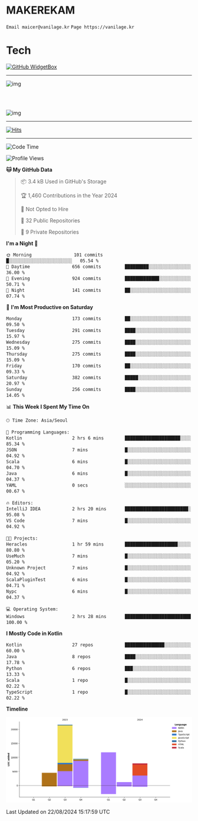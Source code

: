 # MAKEREKAM

`Email maicer@vanilage.kr`
`Page https://vanilage.kr`

# Tech

[![GitHub WidgetBox](https://github-widgetbox.vercel.app/api/skills?languages=python,js,ts,c,cpp,cs,java,kotlin,bash,md,html,css,xml,yaml,swift,powershell,json,R,SQL,php&tools=git,npm,gradle,nodejs,vercel,nginx&includeNames=true&theme=darkmode)](https://github.com/Jurredr/github-widgetbox)

---

![img](https://github-readme-stats.vercel.app/api/top-langs/?username=MAKEREKAM&layout=compact&theme=gruvbox)

<br>
<br>

![img](https://github-readme-stats.vercel.app/api/?username=MAKEREKAM&layout=compact&theme=gruvbox)

---

[![Hits](https://hits.seeyoufarm.com/api/count/incr/badge.svg?url=https%3A%2F%2Fgithub.com%2FMAKEREKAM&count_bg=%234A49D1&title_bg=%23555555&icon=&icon_color=%23E7E7E7&title=방문&edge_flat=false)](https://hits.seeyoufarm.com)

---

<!--START_SECTION:waka-->
![Code Time](http://img.shields.io/badge/Code%20Time-269%20hrs%2047%20mins-blue)

![Profile Views](http://img.shields.io/badge/Profile%20Views-0-blue)

**🐱 My GitHub Data** 

> 📦 3.4 kB Used in GitHub's Storage 
 > 
> 🏆 1,460 Contributions in the Year 2024
 > 
> 🚫 Not Opted to Hire
 > 
> 📜 32 Public Repositories 
 > 
> 🔑 9 Private Repositories 
 > 
**I'm a Night 🦉** 

```text
🌞 Morning                101 commits         █░░░░░░░░░░░░░░░░░░░░░░░░   05.54 % 
🌆 Daytime                656 commits         █████████░░░░░░░░░░░░░░░░   36.00 % 
🌃 Evening                924 commits         █████████████░░░░░░░░░░░░   50.71 % 
🌙 Night                  141 commits         ██░░░░░░░░░░░░░░░░░░░░░░░   07.74 % 
```
📅 **I'm Most Productive on Saturday** 

```text
Monday                   173 commits         ██░░░░░░░░░░░░░░░░░░░░░░░   09.50 % 
Tuesday                  291 commits         ████░░░░░░░░░░░░░░░░░░░░░   15.97 % 
Wednesday                275 commits         ████░░░░░░░░░░░░░░░░░░░░░   15.09 % 
Thursday                 275 commits         ████░░░░░░░░░░░░░░░░░░░░░   15.09 % 
Friday                   170 commits         ██░░░░░░░░░░░░░░░░░░░░░░░   09.33 % 
Saturday                 382 commits         █████░░░░░░░░░░░░░░░░░░░░   20.97 % 
Sunday                   256 commits         ████░░░░░░░░░░░░░░░░░░░░░   14.05 % 
```


📊 **This Week I Spent My Time On** 

```text
🕑︎ Time Zone: Asia/Seoul

💬 Programming Languages: 
Kotlin                   2 hrs 6 mins        █████████████████████░░░░   85.34 % 
JSON                     7 mins              █░░░░░░░░░░░░░░░░░░░░░░░░   04.92 % 
Scala                    6 mins              █░░░░░░░░░░░░░░░░░░░░░░░░   04.70 % 
Java                     6 mins              █░░░░░░░░░░░░░░░░░░░░░░░░   04.37 % 
YAML                     0 secs              ░░░░░░░░░░░░░░░░░░░░░░░░░   00.67 % 

🔥 Editors: 
IntelliJ IDEA            2 hrs 20 mins       ████████████████████████░   95.08 % 
VS Code                  7 mins              █░░░░░░░░░░░░░░░░░░░░░░░░   04.92 % 

🐱‍💻 Projects: 
Heracles                 1 hr 59 mins        ████████████████████░░░░░   80.80 % 
UseMuch                  7 mins              █░░░░░░░░░░░░░░░░░░░░░░░░   05.20 % 
Unknown Project          7 mins              █░░░░░░░░░░░░░░░░░░░░░░░░   04.92 % 
ScalaPluginTest          6 mins              █░░░░░░░░░░░░░░░░░░░░░░░░   04.71 % 
Nypc                     6 mins              █░░░░░░░░░░░░░░░░░░░░░░░░   04.37 % 

💻 Operating System: 
Windows                  2 hrs 28 mins       █████████████████████████   100.00 % 
```

**I Mostly Code in Kotlin** 

```text
Kotlin                   27 repos            ███████████████░░░░░░░░░░   60.00 % 
Java                     8 repos             ████░░░░░░░░░░░░░░░░░░░░░   17.78 % 
Python                   6 repos             ███░░░░░░░░░░░░░░░░░░░░░░   13.33 % 
Scala                    1 repo              █░░░░░░░░░░░░░░░░░░░░░░░░   02.22 % 
TypeScript               1 repo              █░░░░░░░░░░░░░░░░░░░░░░░░   02.22 % 
```



**Timeline**

![Lines of Code chart](https://raw.githubusercontent.com/MAKEREKAM/MAKEREKAM/main/assets/bar_graph.png)


 Last Updated on 22/08/2024 15:17:59 UTC
<!--END_SECTION:waka-->
